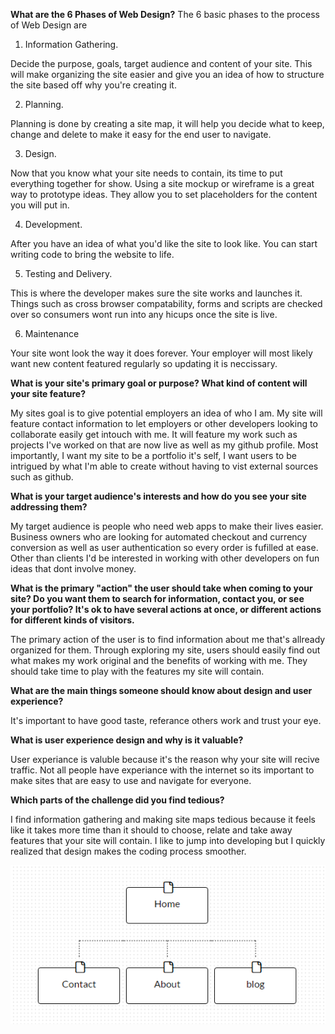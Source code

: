 **What are the 6 Phases of Web Design?**
The 6 basic phases to the process of Web Design are

1. Information Gathering.

Decide the purpose, goals, target audience and content of your site. This will make organizing the site easier and give you an idea of how to structure the site based off why you're creating it.

2. Planning.

Planning is done by creating a site map, it will help you decide what to keep, change and delete to make it easy for the end user to navigate.

3. Design.

Now that you know what your site needs to contain, its time to put everything together for show. Using a site mockup or wireframe is a great way to prototype ideas. They allow you to set placeholders for the content you will put in.

4. Development.

After you have an idea of what you'd like the site to look like. You can start writing code to bring the website to life. 

5. Testing and Delivery.

This is where the developer makes sure the site works and launches it. Things such as cross browser compatability, forms and scripts are checked over so consumers wont run into any hicups once the site is live. 

6. Maintenance

Your site wont look the way it does forever. Your employer will most likely want new content featured regularly so updating it is neccissary.

**What is your site's primary goal or purpose? What kind of content will your site feature?**

My sites goal is to give potential employers an idea of who I am. My site will feature contact information to let employers or other developers looking to collaborate easily get intouch with me. It will feature my work such as projects I've worked on that are now live as well as my github profile. Most importantly, I want my site to be a portfolio it's self, I want users to be intrigued by what I'm able to create without having to vist external sources such as github.

**What is your target audience's interests and how do you see your site addressing them?**

My target audience is people who need web apps to make their lives easier. Business owners who are looking for automated checkout and currency conversion as well as user authentication so every order is fufilled at ease. Other than clients I'd be interested in working with other developers on fun ideas that dont involve money.

**What is the primary "action" the user should take when coming to your site? Do you want them to search for information, contact you, or see your portfolio? It's ok to have several actions at once, or different actions for different kinds of visitors.**

The primary action of the user is to find information about me that's allready organized for them. Through exploring my site, users should easily find out what makes my work original and the benefits of working with me. They should take time to play with the features my site will contain.


**What are the main things someone should know about design and user experience?**

It's important to have good taste, referance others work and trust your eye.

**What is user experience design and why is it valuable?** 

User experiance is valuble because it's the reason why your site will recive traffic. Not all people have experiance with the internet so its important to make sites that are easy to use and navigate for everyone.

**Which parts of the challenge did you find tedious?**

I find information gathering and making site maps tedious because it feels like it takes more time than it should to choose, relate and take away features that your site will contain. I like to jump into developing but I quickly realized that design makes the coding process smoother.

![sitemap](week-2/imgs/site-map.PNG)